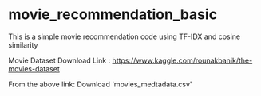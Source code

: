 # movie_recommendation_basic
This is a simple movie recommendation code using TF-IDX and cosine similarity


Movie Dataset Download Link : https://www.kaggle.com/rounakbanik/the-movies-dataset

From the above link: Download 'movies_medtadata.csv' 

